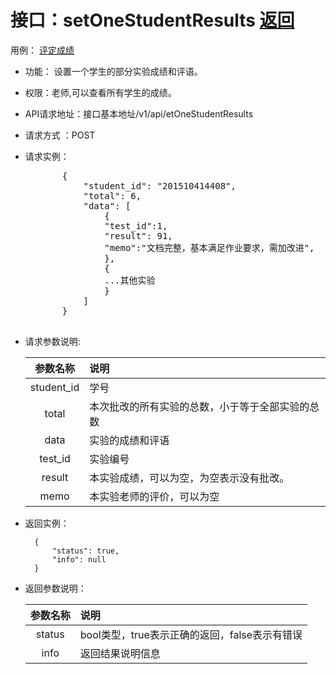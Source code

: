 # 接口：setOneStudentResults  [返回](../README.md)
用例： [评定成绩](../用例/评定成绩.md)

- 功能：
    设置一个学生的部分实验成绩和评语。

   
- 权限：老师,可以查看所有学生的成绩。

- API请求地址：接口基本地址/v1/api/etOneStudentResults

- 请求方式 ：POST

- 请求实例：
    <pre>
         {
             "student_id": "201510414408",
             "total": 6,
             "data": [
                 {
                 "test_id":1,
                 "result": 91,
                 "memo":"文档完整，基本满足作业要求，需加改进",
                 },
                 {
                 ...其他实验
                 }
             ]
         }
    </pre>

- 请求参数说明:

  |参数名称|说明|
  |:--:|:--|
  |student_id|学号|
  |total|本次批改的所有实验的总数，小于等于全部实验的总数|
  |data|实验的成绩和评语|
  |test_id|实验编号|
  |result|本实验成绩，可以为空，为空表示没有批改。|
  |memo|本实验老师的评价，可以为空|

- 返回实例：

        {
            "status": true,
            "info": null
        }

- 返回参数说明：

  |参数名称|说明|
  |:--:|:--|
  |status|bool类型，true表示正确的返回，false表示有错误|
  |info|返回结果说明信息|
